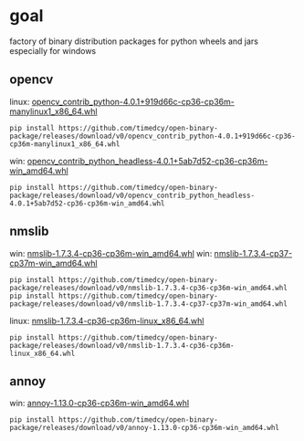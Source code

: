 # goal
factory of binary distribution packages for python wheels and jars especially for windows

## opencv
linux: [opencv_contrib_python-4.0.1+919d66c-cp36-cp36m-manylinux1_x86_64.whl](https://github.com/timedcy/open-binary-package/releases/download/v0/opencv_contrib_python-4.0.1+919d66c-cp36-cp36m-manylinux1_x86_64.whl)

`pip install https://github.com/timedcy/open-binary-package/releases/download/v0/opencv_contrib_python-4.0.1+919d66c-cp36-cp36m-manylinux1_x86_64.whl`

win: 
[opencv_contrib_python_headless-4.0.1+5ab7d52-cp36-cp36m-win_amd64.whl](https://github.com/timedcy/open-binary-package/releases/download/v0/opencv_contrib_python_headless-4.0.1+5ab7d52-cp36-cp36m-win_amd64.whl)

`pip install https://github.com/timedcy/open-binary-package/releases/download/v0/opencv_contrib_python_headless-4.0.1+5ab7d52-cp36-cp36m-win_amd64.whl`

## nmslib
win: [nmslib-1.7.3.4-cp36-cp36m-win_amd64.whl](https://github.com/timedcy/open-binary-package/releases/download/v0/nmslib-1.7.3.4-cp36-cp36m-win_amd64.whl) 
win: [nmslib-1.7.3.4-cp37-cp37m-win_amd64.whl](https://github.com/timedcy/open-binary-package/releases/download/v0/nmslib-1.7.3.4-cp37-cp37m-win_amd64.whl) 

`pip install https://github.com/timedcy/open-binary-package/releases/download/v0/nmslib-1.7.3.4-cp36-cp36m-win_amd64.whl`
`pip install https://github.com/timedcy/open-binary-package/releases/download/v0/nmslib-1.7.3.4-cp37-cp37m-win_amd64.whl`

linux: [nmslib-1.7.3.4-cp36-cp36m-linux_x86_64.whl](https://github.com/timedcy/open-binary-package/releases/download/v0/nmslib-1.7.3.4-cp36-cp36m-linux_x86_64.whl) 

`pip install https://github.com/timedcy/open-binary-package/releases/download/v0/nmslib-1.7.3.4-cp36-cp36m-linux_x86_64.whl`


## annoy
win: [annoy-1.13.0-cp36-cp36m-win_amd64.whl](https://github.com/timedcy/open-binary-package/releases/download/v0/annoy-1.13.0-cp36-cp36m-win_amd64.whl) 

`pip install https://github.com/timedcy/open-binary-package/releases/download/v0/annoy-1.13.0-cp36-cp36m-win_amd64.whl`
